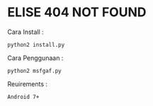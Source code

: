 # ELISE 404 NOT FOUND

Cara Install :
```
python2 install.py
```
Cara Penggunaan :
```
python2 msfgaf.py
```
Reuirements :
```
Android 7+
```










